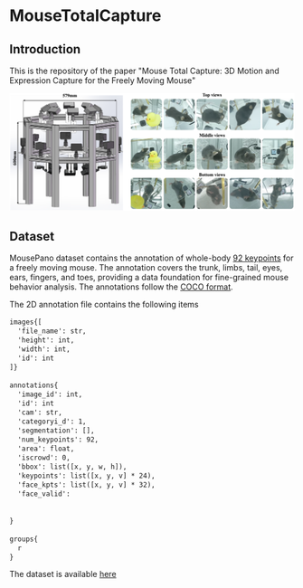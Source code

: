 # MouseTotalCapture


## Introduction

This is the repository of the paper "Mouse Total Capture: 3D Motion and Expression Capture for the Freely Moving Mouse"

</details><div align=center><img src='figures/system.png' width='800' /></div>

## Dataset

MousePano dataset contains the annotation of whole-body [92 keypoints](https://github.com/zhaojiachen1994/MouseTotalCapture/blob/main/figures/kpt_def2.png) for a freely moving mouse. The annotation covers the trunk, limbs, tail, eyes, ears, fingers, and toes, providing a data foundation for fine-grained mouse behavior analysis. The annotations follow the [COCO format](https://cocodataset.org/#format-data). 

The 2D annotation file contains the following items
```
images{[
  'file_name': str,
  'height': int,
  'width': int,
  'id': int
]}

annotations{
  'image_id': int,
  'id': int
  'cam': str,
  'categoryi_d': 1,
  'segmentation': [],
  'num_keypoints': 92,
  'area': float,
  'iscrowd': 0,
  'bbox': list([x, y, w, h]),
  'keypoints': list([x, y, v] * 24),
  'face_kpts': list([x, y, v] * 32),
  'face_valid': 


}

groups{
  r
}
```



The dataset is available [here](https://docs.google.com/forms/d/e/1FAIpQLSfbl1b3TX9y8WMIHZbruuX0inwC9JfEJg74GxReB2vT4WHHgw/viewform?usp=sf_link)
